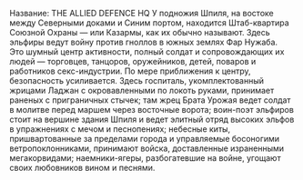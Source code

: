 Название: THE ALLIED DEFENCE HQ
У подножия Шпиля, на востоке между Северными доками и Синим портом, находится Штаб-квартира Союзной Охраны — или Казармы, как их обычно называют. Здесь эльфиры ведут войну против гноллов в южных землях Фар Нужаба.  
Это шумный центр активности, полный солдат и сопровождающих их людей — торговцев, танцоров, оружейников, детей, поваров и работников секс-индустрии. По мере приближения к центру, безопасность усиливается. Здесь госпиталь, укомплектованный жрицами Ладжан с окровавленными по локоть руками, принимает раненых с приграничных стычек; там жрец Брата Урожая ведет солдат в молитве перед маршем через восточные ворота; воин-поэт эльфиров стоит на вершине здания Шпиля и ведет элитный отряд высоких эльфов в упражнениях с мечом и песнопениях; небесные киты, пришвартованные за пределами города и управляемые босоногими ветропоклонниками, принимают войска, доставленные израненными мегакорвидами; наемники-ягеры, разбогатевшие на войне, угощают своих любовников вином и песнями.